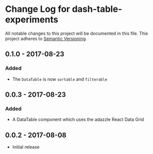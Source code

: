 # Change Log for dash-table-experiments
All notable changes to this project will be documented in this file.
This project adheres to [Semantic Versioning](http://semver.org/).

## 0.1.0 - 2017-08-23
### Added
- The `DataTable` is now `sortable` and `filterable`


## 0.0.3 - 2017-08-23
### Added
- A DataTable component which uses the adazzle React Data Grid

## 0.0.2 - 2017-08-08
- Initial release
